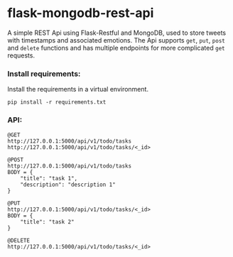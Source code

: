 # flask-mongodb-rest-api
A simple REST Api using Flask-Restful and MongoDB, used to store tweets with timestamps and associated emotions. The Api supports `get`, `put`, `post` and `delete` functions and has multiple endpoints for more complicated `get` requests.



### Install requirements: ###
Install the requirements in a virtual environment.
```
pip install -r requirements.txt
```
### API: ###
```
@GET
http://127.0.0.1:5000/api/v1/todo/tasks
http://127.0.0.1:5000/api/v1/todo/tasks/<_id>

@POST
http://127.0.0.1:5000/api/v1/todo/tasks
BODY = {
	"title": "task 1",
	"description": "description 1"
}

@PUT
http://127.0.0.1:5000/api/v1/todo/tasks/<_id>
BODY = {
	"title": "task 2"
}

@DELETE
http://127.0.0.1:5000/api/v1/todo/tasks/<_id>

```
